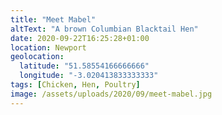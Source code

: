 ```yaml
---
title: "Meet Mabel"
altText: "A brown Columbian Blacktail Hen"
date: 2020-09-22T16:25:28+01:00
location: Newport
geolocation: 
  latitude: "51.58554166666666"
  longitude: "-3.020413833333333"
tags: [Chicken, Hen, Poultry]
image: /assets/uploads/2020/09/meet-mabel.jpg
---
```

